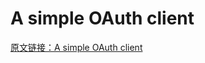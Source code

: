 # A simple OAuth client
[原文链接：A simple OAuth client](http://fhirblog.com/2014/06/29/a-simple-oauth-client/)
